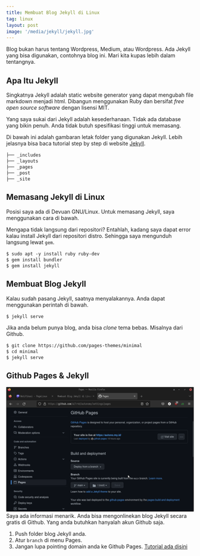 ```yaml
---
title: Membuat Blog Jekyll di Linux
tag: linux
layout: post
image: '/media/jekyll/jekyll.jpg'
---
```

Blog bukan harus tentang Wordpress, Medium, atau Wordpress. Ada Jekyll yang bisa digunakan, contohnya blog ini. Mari kita kupas lebih dalam tentangnya.

## Apa Itu Jekyll
Singkatnya Jekyll adalah static website generator yang dapat mengubah file markdown menjadi html. Dibangun menggunakan Ruby dan bersifat _free open source software_ dengan lisensi MIT.

Yang saya sukai dari Jekyll adalah kesederhanaan. Tidak ada database yang bikin penuh. Anda tidak butuh spesifikasi tinggi untuk memasang.

Di bawah ini adalah gambaran letak folder yang digunakan Jekyll. Lebih jelasnya bisa baca tutorial step by step di website [Jekyll](https://jekyllrb.com/docs/step-by-step/01-setup/).
```
├── _includes
├── _layouts
├── _pages
├── _post
├── _site
``` 
    
## Memasang Jekyll di Linux
Posisi saya ada di Devuan GNU/Linux. Untuk memasang Jekyll, saya menggunakan cara di bawah.

Mengapa tidak langsung dari repositori? Entahlah, kadang saya dapat error kalau install Jekyll dari repositori distro. Sehingga saya mengunduh langsung lewat `gem`.
```
$ sudo apt -y install ruby ruby-dev
$ gem install bundler
$ gem install jekyll
```

## Membuat Blog Jekyll
Kalau sudah pasang Jekyll, saatnya menyalakannya. Anda dapat menggunakan perintah di bawah.
```
$ jekyll serve
```

Jika anda belum punya blog, anda bisa _clone_ tema bebas. Misalnya dari Github.
```
$ git clone https://github.com/pages-themes/minimal
$ cd minimal
$ jekyll serve
```
## Github Pages & Jekyll
![](/media/jekyll/github-pages.png)
Saya ada informasi menarik. Anda bisa mengonlinekan blog Jekyll secara gratis di Github. Yang anda butuhkan hanyalah akun Github saja.
1. Push folder blog Jekyll anda.
2. Atur `branch` di menu Pages.
3. Jangan lupa pointing domain anda ke Github Pages. [Tutorial ada disini](https://init.web.id/custom-apex-domain-untuk-github-pages/)